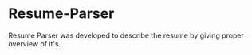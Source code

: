 # Resume-Parser
Resume Parser was developed to describe the resume by giving proper overview of it's. 
